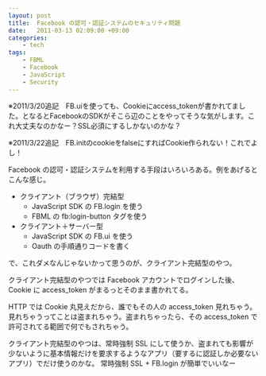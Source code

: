 ```yaml
---
layout: post
title:  Facebook の認可・認証システムのセキュリティ問題
date:   2011-03-13 02:09:00 +09:00
categories:
    - tech
tags:
    - FBML
    - Facebook
    - JavaScript
    - Security
---
```


※2011/3/20追記　FB.uiを使っても、Cookieにaccess_tokenが書かれてました。となるとFacebookのSDKがそこら辺のことをやってそうな気がします。これ大丈夫なのかなー？SSL必須にするしかないのかな？

※2011/3/22追記　FB.initのcookieをfalseにすればCookie作られない！これでよし！

Facebook の認可・認証システムを利用する手段はいろいろある。例をあげるとこんな感じ。

- クライアント（ブラウザ）完結型
    - JavaScript SDK の FB.login を使う
    - FBML の fb:login-button タグを使う
- クライアント＋サーバー型
    - JavaScript SDK の FB.ui を使う
    - Oauth の手順通りコードを書く

で、これダメなんじゃないかって思うのが、クライアント完結型のやつ。

クライアント完結型のやつでは Facebook アカウントでログインした後、 Cookie に access_token がまるっとそのまま書かれてる。

HTTP では Cookie 丸見えだから、誰でもその人の access_token 見れちゃう。見れちゃうってことは盗まれちゃう。盗まれちゃったら、その access_token で許可されてる範囲で何でもされちゃう。

クライアント完結型のやつは、常時強制 SSL にして使うか、盗まれても影響が少ないように基本情報だけを要求するようなアプリ（要するに認証しか必要ないアプリ）でだけ使うのかな。 常時強制 SSL + FB.login が簡単でいいなー
